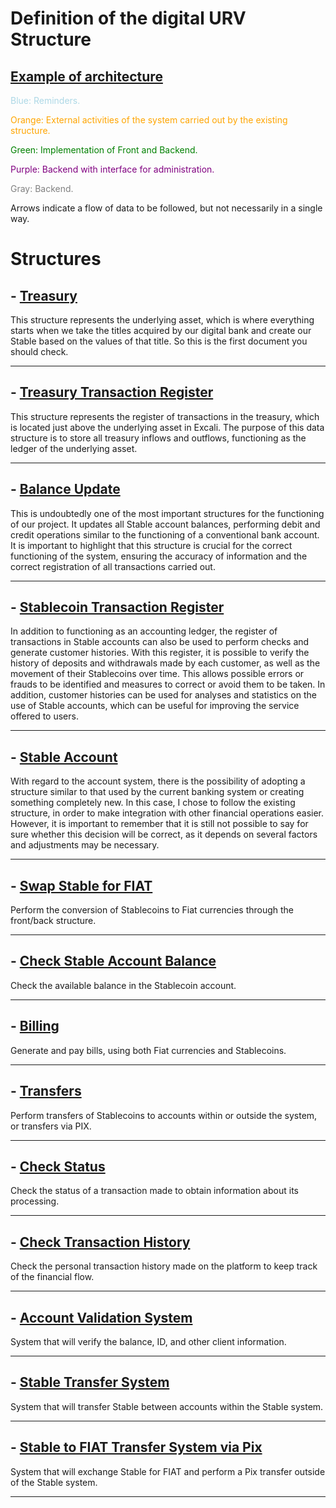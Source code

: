 # **Definition of the digital URV Structure**

## [Example of architecture](https://excalidraw.com/#json=VElGD3qf-RGIhR9d-QPqP,wsg1A8Jst_LJIJOq2Clh0A)


<span style="color:lightblue"> Blue: Reminders.</span>

<span style="color:orange">Orange: External activities of the system carried out by the existing structure.</span>

<span style="color:green">Green: Implementation of Front and Backend.</span>

<span style="color:purple">Purple: Backend with interface for administration.</span>

<span style="color:gray">Gray: Backend.</span>

Arrows indicate a flow of data to be followed, but not necessarily in a single way.

# **Structures**

## - [Treasury](./estruturas/treasury.md)

This structure represents the underlying asset, which is where everything starts when we take the titles acquired by our digital bank and create our Stable based on the values of that title. So this is the first document you should check. 
__________________
## - [Treasury Transaction Register](./estruturas/TTR.md)

This structure represents the register of transactions in the treasury, which is located just above the underlying asset in Excali. The purpose of this data structure is to store all treasury inflows and outflows, functioning as the ledger of the underlying asset.

__________________
## - [Balance Update](./estruturas/balance_Update.md)

This is undoubtedly one of the most important structures for the functioning of our project. It updates all Stable account balances, performing debit and credit operations similar to the functioning of a conventional bank account. It is important to highlight that this structure is crucial for the correct functioning of the system, ensuring the accuracy of information and the correct registration of all transactions carried out.
__________________
## - [Stablecoin Transaction Register](./estruturas/STR.md)

In addition to functioning as an accounting ledger, the register of transactions in Stable accounts can also be used to perform checks and generate customer histories. With this register, it is possible to verify the history of deposits and withdrawals made by each customer, as well as the movement of their Stablecoins over time. This allows possible errors or frauds to be identified and measures to correct or avoid them to be taken. In addition, customer histories can be used for analyses and statistics on the use of Stable accounts, which can be useful for improving the service offered to users.
__________________
## - [Stable Account](./estruturas/acc_Stable.md)

With regard to the account system, there is the possibility of adopting a structure similar to that used by the current banking system or creating something completely new. In this case, I chose to follow the existing structure, in order to make integration with other financial operations easier. However, it is important to remember that it is still not possible to say for sure whether this decision will be correct, as it depends on several factors and adjustments may be necessary.
__________________
## - [Swap Stable for FIAT](./estruturas/swap_FIAT.md)

Perform the conversion of Stablecoins to Fiat currencies through the front/back structure.

__________________
## - [Check Stable Account Balance](./estruturas/CSAB.md)

Check the available balance in the Stablecoin account.

__________________
## - [Billing](./estruturas/billing.md)

 Generate and pay bills, using both Fiat currencies and Stablecoins.

__________________
## - [Transfers](./estruturas/transfer.md)

Perform transfers of Stablecoins to accounts within or outside the system, or transfers via PIX.

__________________
## - [Check Status](./estruturas/status.md)

Check the status of a transaction made to obtain information about its processing.
__________________
## - [Check Transaction History](./estruturas/client_history.md)

Check the personal transaction history made on the platform to keep track of the financial flow.
__________________
## - [Account Validation System](./estruturas/acc_valitadion.md)

System that will verify the balance, ID, and other client information.
__________________
## - [Stable Transfer System](./estruturas/STS.md)

System that will transfer Stable between accounts within the Stable system.
__________________
## - [Stable to FIAT Transfer System via Pix](./estruturas/transfer_Pix.md)

System that will exchange Stable for FIAT and perform a Pix transfer outside of the Stable system.
__________________













